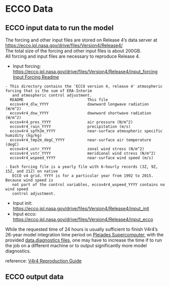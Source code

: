 # ECCO Data
## ECCO input data to run the model

The forcing and other input files are stored on Release 4’s data server at  
https://ecco.jpl.nasa.gov/drive/files/Version4/Release4/  
The total size of the forcing and other input files is about 200GB.   
All forcing and input files are necessary to reproduce Release 4.  
* Input forcing: https://ecco.jpl.nasa.gov/drive/files/Version4/Release4/input_forcing   
[Input Forcing Readme](https://ecco.jpl.nasa.gov/drive/files/Version4/Release4/input_forcing/README)
```
- This directory contains the 'ECCO version 4, release 4' atmospheric forcing that is the sum of ERA-Interim 
   and atmospheric control adjustment. 
  README                            This file
  eccov4r4_dlw_YYYY                 downward longwave radiation (W/m^2)
  eccov4r4_dsw_YYYY                 downward shortwave radiation (W/m^2)
  eccov4r4_pres_YYYY                air pressure (N/m^2)
  eccov4r4_rain_YYYY                precipitation (m/s)
  eccov4r4_spfh2m_YYYY              near-surface atmospheric specific humidity (kg/kg)
  eccov4r4_tmp2m_degC_YYYY          near-surface air temperature (degC)
  eccov4r4_ustr_YYYY                zonal wind stress (N/m^2)
  eccov4r4_vstr_YYYY                meridional wind stress (N/m^2)
  eccov4r4_wspeed_YYYY              near-surface wind speed (m/s)

- Each forcing file is a yearly file with 6-hourly records (3Z, 9Z, 15Z, and 21Z) on native
   ECCO v4 grid. YYYY is for a particular year from 1992 to 2015. Because wind speed is 
   not part of the control variables, eccov4r4_wspeed_YYYY contains no wind speed 
   control adjustment. 
```
* Input init: https://ecco.jpl.nasa.gov/drive/files/Version4/Release4/input_init 
* Input ecco: https://ecco.jpl.nasa.gov/drive/files/Version4/Release4/input_ecco   
 
While the requested time of 24 hours is usually sufficient
to finish V4r4’s 26-year model integration time period on [Pleiades Supercomputer](https://www.nas.nasa.gov/hecc/resources/pleiades.html), with the
provided [data.diagnostics files](https://ecco.jpl.nasa.gov/drive/files/Version4/Release4/input_init/NAMELIST/data.diagnostics), one may have to increase the time if to run the
job on a different machine or to output significantly more model diagnostics. 

reference: [V4r4 Reproduction Guide](https://ecco-group.org/docs/v4r4_reproduction_howto.pdf)
## ECCO output data
